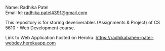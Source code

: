 Name: Radhika Patel <br/>
Email Id: radhika.patel4391@gmail.com


This repository is for storing develiverables (Assignments & Project) of CS 5610 - Web Development course.

Link to Web Application hosted on Heroku: https://radhikabahen-patel-webdev.herokuapp.com <br/>
